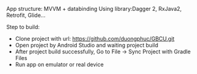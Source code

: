 App structure: MVVM + databinding
Using library:Dagger 2, RxJava2, Retrofit, Glide...

Step to build:
- Clone project with url: https://github.com/duongphuc/GBCU.git
- Open project by Android Studio and waiting project build
- After project build successfully, Go to File -> Sync Project with Gradle Files
- Run app on emulator or real device



